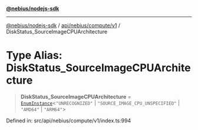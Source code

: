 [**@nebius/nodejs-sdk**](../../../../../README.md)

---

[@nebius/nodejs-sdk](../../../../../README.md) / [api/nebius/compute/v1](../README.md) / DiskStatus_SourceImageCPUArchitecture

# Type Alias: DiskStatus_SourceImageCPUArchitecture

> **DiskStatus_SourceImageCPUArchitecture** = [`EnumInstance`](../../../../../runtime/protos/enum/type-aliases/EnumInstance.md)\<`"UNRECOGNIZED"` \| `"SOURCE_IMAGE_CPU_UNSPECIFIED"` \| `"AMD64"` \| `"ARM64"`\>

Defined in: src/api/nebius/compute/v1/index.ts:994
